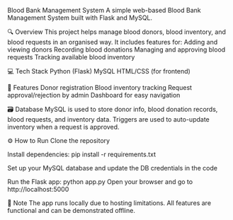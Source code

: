 Blood Bank Management System
A simple web-based Blood Bank Management System built with Flask and MySQL.

🔍 Overview
This project helps manage blood donors, blood inventory, and blood requests in an organised way. It includes features for:
Adding and viewing donors
Recording blood donations
Managing and approving blood requests
Tracking available blood inventory

💻 Tech Stack
Python (Flask)
MySQL
HTML/CSS (for frontend)

📂 Features
Donor registration
Blood inventory tracking
Request approval/rejection by admin
Dashboard for easy navigation

🗃️ Database
MySQL is used to store donor info, blood donation records, blood requests, and inventory data. Triggers are used to auto-update inventory when a request is approved.

⚙️ How to Run
Clone the repository

Install dependencies:
pip install -r requirements.txt

Set up your MySQL database and update the DB credentials in the code

Run the Flask app:
python app.py
Open your browser and go to http://localhost:5000

📎 Note
The app runs locally due to hosting limitations. All features are functional and can be demonstrated offline.
